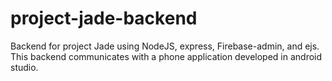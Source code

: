 # project-jade-backend

Backend for project Jade using NodeJS, express, Firebase-admin, and ejs.
This backend communicates with a phone application developed in android studio.
